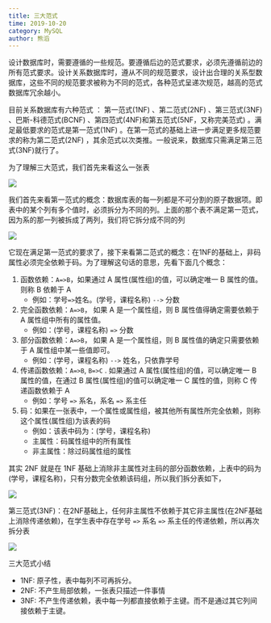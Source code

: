 ```yaml
---
title: 三大范式
time: 2019-10-20
category: MySQL
author: 熊滔
---
```


设计数据库时，需要遵循的一些规范。要遵循后边的范式要求，必须先遵循前边的所有范式要求。设计关系数据库时，遵从不同的规范要求，设计出合理的关系型数据库，这些不同的规范要求被称为不同的范式，各种范式呈递次规范，越高的范式数据库冗余越小。

目前关系数据库有六种范式 ： 第一范式(1NF) 、第二范式(2NF) 、第三范式(3NF) 、巴斯-科德范式(BCNF) 、第四范式(4NF)和第五范式(5NF，又称完美范式) 。满足最低要求的范式是第一范式(1NF) 。在第一范式的基础上进一步满足更多规范要求的称为第二范式(2NF) ，其余范式以次类推。一般说来，数据库只需满足第三范式(3NF)就行了。

为了理解三大范式，我们首先来看这么一张表

<img src="https://gitee.com/lastknightcoder/blogimage/raw/master/img/mysql31.png" />

我们首先来看第一范式的概念：数据库表的每一列都是不可分割的原子数据项。即表中的某个列有多个值时，必须拆分为不同的列。上面的那个表不满足第一范式，因为系的那一列被拆成了两列，我们将它拆分成不同的列

<img src="https://gitee.com/lastknightcoder/blogimage/raw/master/img/mysql32.png" />

它现在满足第一范式的要求了，接下来看第二范式的概念：在1NF的基础上，非码属性必须完全依赖于码。为了理解这句话的意思，先看下面几个概念：

1. 函数依赖：`A=>B`，如果通过 A 属性(属性组)的值，可以确定唯一 B 属性的值。则称 B 依赖于 A 
   - 例如：学号`=>`姓名。(学号，课程名称) `-->` 分数
2. 完全函数依赖：`A=>B`， 如果 A 是一个属性组，则 B 属性值得确定需要依赖于 A 属性组中所有的属性值。
   - 例如：(学号，课程名称) `=>` 分数
3. 部分函数依赖：`A=>B`， 如果 A 是一个属性组，则 B 属性值的确定只需要依赖于 A 属性组中某一些值即可。
   - 例如：(学号，课程名称) `-->` 姓名，只依靠学号
4. 传递函数依赖：`A=>B`, `B=>C` . 如果通过 A 属性(属性组)的值，可以确定唯一 B 属性的值，在通过 B 属性(属性组)的值可以确定唯一 C 属性的值，则称 C 传递函数依赖于 A
   - 例如：学号 `=>` 系名，系名 `=>` 系主任
5. 码：如果在一张表中，一个属性或属性组，被其他所有属性所完全依赖，则称这个属性(属性组)为该表的码
   - 例如：该表中码为：(学号，课程名称)
   - 主属性：码属性组中的所有属性
   - 非主属性：除过码属性组的属性

其实 2NF 就是在 1NF 基础上消除非主属性对主码的部分函数依赖，上表中的码为(学号，课程名称)，只有分数完全依赖该码组，所以我们拆分表如下，

<img src="https://gitee.com/lastknightcoder/blogimage/raw/master/img/mysql33.png" />

第三范式(3NF)：在2NF基础上，任何非主属性不依赖于其它非主属性(在2NF基础上消除传递依赖)，在学生表中存在学号 `=>` 系名 `=>` 系主任的传递依赖，所以再次拆分表

<img src="https://gitee.com/lastknightcoder/blogimage/raw/master/img/mysql34.png" />

三大范式小结

- 1NF: 原子性，表中每列不可再拆分。
- 2NF: 不产生局部依赖，一张表只描述一件事情
- 3NF: 不产生传递依赖，表中每一列都直接依赖于主键。而不是通过其它列间接依赖于主键。 